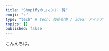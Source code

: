 ```yaml
---
title: "Shopifyのコマンド一覧"
emoji: "✨"
type: "tech" # tech: 技術記事 / idea: アイデア
topics: []
published: false
---
```

こんんちは。